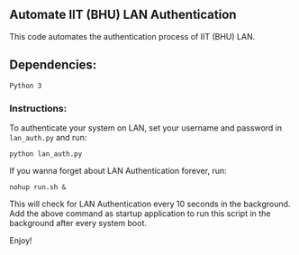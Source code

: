 ## Automate IIT (BHU) LAN Authentication 

This code automates the authentication process of IIT (BHU) LAN.

## Dependencies:

	Python 3

### Instructions:

To authenticate your system on LAN, set your username and password in `lan_auth.py` and run:

	python lan_auth.py

If you wanna forget about LAN Authentication forever, run:

	nohup run.sh &

This will check for LAN Authentication every 10 seconds in the background. Add the above command as startup application to run this script in the background after every system boot.

Enjoy!



